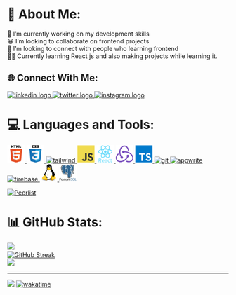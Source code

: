 # 💫 About Me:

🔭 I’m currently working on my development skills<br>😀 I’m looking to collaborate on frontend projects<br>🤝 I’m looking to connect with people who learning frontend<br>👨‍💻 Currently learning React js and also making projects while learning it.

## 🌐 Connect With Me:

<div align="left">
  <a href="https://www.linkedin.com/in/charukirti-chougule/" target="_blank">
    <img src="https://raw.githubusercontent.com/maurodesouza/profile-readme-generator/master/src/assets/icons/social/linkedin/default.svg" width="52" height="40" alt="linkedin logo"  />
  </a>
  <a href="https://twitter.com/charukirtitwts" target="_blank">
    <img src="https://raw.githubusercontent.com/maurodesouza/profile-readme-generator/master/src/assets/icons/social/twitter/default.svg" width="52" height="40" alt="twitter logo"  />
  </a>
  <a href="https://instagram.com/charukirticc" target="_blank">
    <img src="https://raw.githubusercontent.com/maurodesouza/profile-readme-generator/master/src/assets/icons/social/instagram/default.svg" width="52" height="40" alt="instagram logo"  />
  </a>
</div>

###

# 💻 Languages and Tools:

<div align="left">

<a href="https://www.w3.org/html/" target="_blank" rel="noreferrer"> <img src="https://raw.githubusercontent.com/devicons/devicon/master/icons/html5/html5-original-wordmark.svg" alt="html5" width="40" height="40"/> </a>
<a href="https://www.w3schools.com/css/" target="_blank" rel="noreferrer"> <img src="https://raw.githubusercontent.com/devicons/devicon/master/icons/css3/css3-original-wordmark.svg" alt="css3" width="40" height="40"/> </a>
<a href="https://tailwindcss.com/" target="_blank" rel="noreferrer"> <img src="https://www.vectorlogo.zone/logos/tailwindcss/tailwindcss-icon.svg" alt="tailwind" width="40" height="40"/> </a>
<a href="https://developer.mozilla.org/en-US/docs/Web/JavaScript" target="_blank" rel="noreferrer"> <img src="https://raw.githubusercontent.com/devicons/devicon/master/icons/javascript/javascript-original.svg" alt="javascript" width="40" height="40"/> </a>
<a href="https://reactjs.org/" target="_blank" rel="noreferrer"> <img src="https://raw.githubusercontent.com/devicons/devicon/master/icons/react/react-original-wordmark.svg" alt="react" width="40" height="40"/> </a>
<a href="https://redux.js.org" target="_blank" rel="noreferrer"> <img src="https://raw.githubusercontent.com/devicons/devicon/master/icons/redux/redux-original.svg" alt="redux" width="40" height="40"/> </a>
<a href="https://www.typescriptlang.org/" target="_blank" rel="noreferrer"> <img src="https://raw.githubusercontent.com/devicons/devicon/master/icons/typescript/typescript-original.svg" alt="typescript" width="40" height="40"/> </a>
<a href="https://git-scm.com/" target="_blank" rel="noreferrer"> <img src="https://www.vectorlogo.zone/logos/git-scm/git-scm-icon.svg" alt="git" width="40" height="40"/> </a>
<a href="https://appwrite.io" target="_blank" rel="noreferrer"> <img src="https://www.vectorlogo.zone/logos/appwriteio/appwriteio-icon.svg" alt="appwrite" width="40" height="40"/> </a>
<a href="https://firebase.google.com/" target="_blank" rel="noreferrer"> <img src="https://www.vectorlogo.zone/logos/firebase/firebase-icon.svg" alt="firebase" width="40" height="40"/> </a>
<a href="https://www.linux.org/" target="_blank" rel="noreferrer"> <img src="https://raw.githubusercontent.com/devicons/devicon/master/icons/linux/linux-original.svg" alt="linux" width="40" height="40"/> </a>
<a href="https://www.postgresql.org" target="_blank" rel="noreferrer"> <img src="https://raw.githubusercontent.com/devicons/devicon/master/icons/postgresql/postgresql-original-wordmark.svg" alt="postgresql" width="40" height="40"/> </a>

</div>

[![Peerlist](https://github-readme-badge.peerlist.io/api/charukirticc?style=social)](https://peerlist.io/charukirticc)

###

# 📊 GitHub Stats:

![](https://github-readme-stats.vercel.app/api?username=charukirti&theme=dark&hide_border=false&include_all_commits=false&count_private=false)<br/>
[![GitHub Streak](https://github-readme-streak-stats.herokuapp.com?user=charukirti&theme=synthwave&date_format=M%20j%5B%2C%20Y%5D)](https://git.io/streak-stats) <br/>
![](https://github-readme-stats.vercel.app/api/top-langs/?username=charukirti&theme=dark&hide_border=false&include_all_commits=false&count_private=false&layout=compact)

---

[![](https://visitcount.itsvg.in/api?id=charukirti&icon=0&color=0)](https://visitcount.itsvg.in) [![wakatime](https://wakatime.com/badge/user/c4b3ce57-9b60-4ad2-b899-f55a8b538a6b.svg)](https://wakatime.com/@c4b3ce57-9b60-4ad2-b899-f55a8b538a6b)
